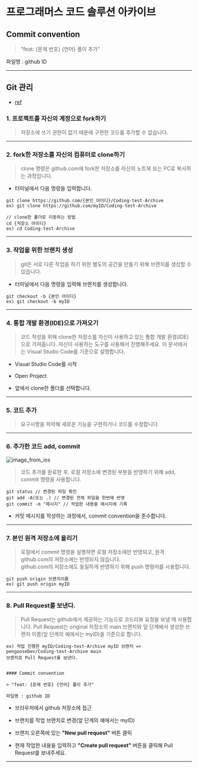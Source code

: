 # 프로그래머스 코드 솔루션 아카이브


## Commit convention

> "feat: {문제 번호} {언어} 풀이 추가"

파일명 : github ID

---

## Git 관리 
- [ref](https://github.com/woowacourse/woowacourse-docs/tree/main/precourse)

### 1. 프로젝트를 자신의 계정으로 fork하기

> 저장소에 쓰기 권한이 없기 때문에 구현한 코드를 추가할 수 없습니다.

---

### 2. fork한 저장소를 자신의 컴퓨터로 clone하기

> clone 명령은 github.com에 fork한 저장소를 자신의 노트북 또는 PC로 복사하는 과정입니다.

- 터미널에서 다음 명령을 입력합니다.

```
git clone https://github.com/{본인_아이디}/Coding-test-Archive
ex) git clone https://github.com/myID/Coding-test-Archive
```

```
// clone한 폴더로 이동하는 방법
cd {저장소 아이디}
ex) cd Coding-test-Archive
```


---

### 3. 작업을 위한 브랜치 생성

> git은 서로 다른 작업을 하기 위한 별도의 공간을 만들기 위해 브랜치를 생성할 수 있습니다.

- 터미널에서 다음 명령을 입력해 브랜치를 생성합니다.

```
git checkout -b {본인 아이디}
ex) git checkout -b myID
```

---

### 4. 통합 개발 환경(IDE)으로 가져오기

> 코드 작성을 위해 clone한 저장소를 자신이 사용하고 있는 통합 개발 환경(IDE)으로 가져옵니다.
> 자신이 사용하는 도구를 사용해서 진행해주세요. 이 문서에서는 Visual Studio Code를 기준으로 설명합니다.

- Visual Studio Code를 시작
- Open Project

- 앞에서 clone한 폴더를 선택합니다.

---

### 5. 코드 추가

> 요구사항을 파악해 새로운 기능을 구현하거나 코드를 수정합니다.

---

### 6. 추가한 코드 add, commit

![image_from_ios](https://user-images.githubusercontent.com/73521518/210260968-be19fff3-8e16-4865-ba6d-352f1f7455ad.jpg)

> 코드 추가를 완료한 후, 로컬 저장소에 변경된 부분을 반영하기 위해 add, commit 명령을 사용합니다.

```
git status // 변경된 파일 확인
git add -A(또는 .) // 변경된 전체 파일을 한번에 반영
git commit -m "메시지" // 작업한 내용을 메시지에 기록
```

- 커밋 메시지를 작성하는 과정에서, commit convention을 준수합니다.

---

### 7. 본인 원격 저장소에 올리기

> 로컬에서 commit 명령을 실행하면 로컬 저장소에만 반영되고, 원격 github.com의 저장소에는 반영되지 않습니다.  
> github.com의 저장소에도 동일하게 반영하기 위해 push 명령어를 사용합니다.

```
git push origin 브랜치이름
ex) git push origin myID
```

---

### 8. Pull Request를 보낸다.

> Pull Request는 github에서 제공하는 기능으로 코드리뷰 요청을 보낼 때 사용합니다.
> Pull Request는 original 저장소의 main 브랜치와 앞 단계에서 생성한 브랜치 이름(앞 단계의 예에서는 myID)을 기준으로 합니다.


```
ex) 작업 진행한 myID/Coding-test-Archive myID 브랜치 => pengooseDev/Coding-test-Archive main
브랜치로 Pull Request를 보낸다.


#### Commit convention

> "feat: {문제 번호} {언어} 풀이 추가"

파일명 : github ID
```
- 브라우저에서 github 저장소에 접근
- 브랜치를 작업 브랜치로 변경(앞 단계의 예에서는 myID)
- 브랜치 오른쪽에 있는 **"New pull request"** 버튼 클릭

- 현재 작업한 내용을 입력하고 **"Create pull request"** 버튼을 클릭해 Pull Request를 보내주세요.
---

